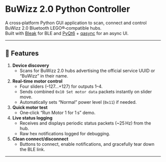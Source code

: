 # BuWizz 2.0 Python Controller

A cross‑platform Python GUI application to scan, connect and control BuWizz 2.0 Bluetooth LEGO®‑compatible hubs.  
Built with [Bleak](https://github.com/hbldh/bleak) for BLE and [PyQt6](https://www.riverbankcomputing.com/software/pyqt/) + [qasync](https://github.com/CabbageDevelopment/qasync) for an async UI.

---

## 🚀 Features

1. **Device discovery**  
   - Scans for BuWizz 2.0 hubs advertising the official service UUID or “BuWizz” in their name.  
2. **Real‑time motor control**  
   - Four sliders (–127…+127) for outputs 1–4.  
   - Sends combined `0x10 Set motor data` packets instantly on slider move.  
   - Automatically sets “Normal” power level (`0x11`) if needed.  
3. **Quick motor test**  
   - One‑click “Run Motor 1 for 1 s” demo.  
4. **Live status logging**  
   - Receives and displays periodic status packets (~25 Hz) from the hub.  
   - Raw hex notifications logged for debugging.  
5. **Clean connect/disconnect**  
   - Buttons to connect, enable notifications, and gracefully tear down the BLE link.

---
